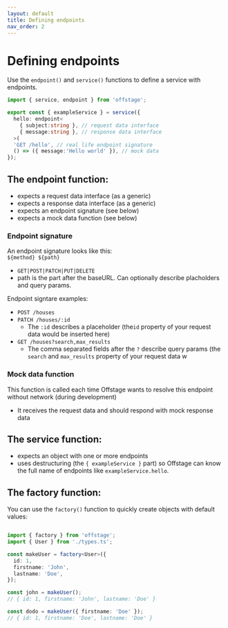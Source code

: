```yaml
---
layout: default
title: Defining endpoints
nav_order: 2
---
```


# Defining endpoints

Use the `endpoint()` and `service()` functions to define a service with endpoints.
```ts
import { service, endpoint } from 'offstage';

export const { exampleService } = service({
  hello: endpoint<
    { subject:string }, // request data interface
    { message:string }, // response data interface
  >(
  'GET /hello', // real life endpoint signature
  () => ({ message:'Hello world' }), // mock data
});

```
## The endpoint function:
- expects a request data interface (as a generic)
- expects a response data interface (as a generic)
- expects an endpoint signature (see below)
- expects a mock data function (see below)

### Endpoint signature

An endpoint signature looks like this:  
`${method} ${path}`
- `GET|POST|PATCH|PUT|DELETE`
- path is the part after the baseURL. Can optionally describe placholders and query params.

Endpoint signtare examples:
- `POST /houses`
- `PATCH /houses/:id`
  - The `:id` describes a placeholder (the`id` property of your request data would be inserted here)
- `GET /houses?search,max_results`
  - The comma separated fields after the `?` describe query params (the `search` and `max_results` property of your request data w

### Mock data function
This function is called each time Offstage wants to resolve this endpoint without network (during development)

- It receives the request data and should respond with mock response data

## The service function:
- expects an object with one or more endpoints
- uses destructuring (the `{ exampleService }` part) so Offstage can know the full name of endpoints like `exampleService.hello`.


## The factory function:

You can use the `factory()` function to quickly create objects with default values:
```ts

import { factory } from 'offstage';
import { User } from './types.ts';

const makeUser = factory<User>({
  id: 1,
  firstname: 'John',
  lastname: 'Doe',
});

const john = makeUser();
// { id: 1, firstname: 'John', lastname: 'Doe' }

const dodo = makeUser({ firstname: 'Doe' });
// { id: 1, firstname: 'Doe', lastname: 'Doe' }

```


